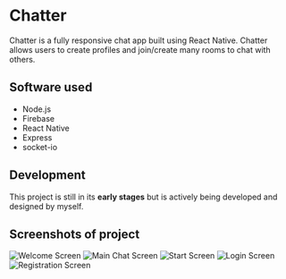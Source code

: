 # Chatter

Chatter is a fully responsive chat app built using React Native. Chatter allows users to create profiles and join/create many rooms to chat with others.

## Software used

 - Node.js
 - Firebase
 - React Native
 - Express
 - socket-io

## Development
This project is still in its **early stages** but is actively being developed and designed by myself.

## Screenshots of project
![Welcome Screen](https://i.imgur.com/HAp5dSN.png)
![Main Chat Screen](https://i.imgur.com/e2SWAFJ.png)
![Start Screen](https://i.imgur.com/XpYbkW6.png)
![Login Screen](https://i.imgur.com/2BSoW77.png)
![Registration Screen](https://i.imgur.com/Yc6o06J.png)
